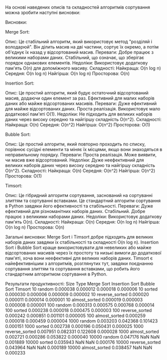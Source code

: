 На основі наведених описів та складностей алгоритмів сортування можна зробити наступні висновки:

Висновки:

Merge Sort:

Опис: Це стабільний алгоритм, який використовує метод "розділяй і володарюй". Він ділить масив на дві частини, сортує їх окремо, а потім об'єднує їх назад у відсортований масив.
Переваги:
Добре працює з великими наборами даних.
Стабільний, що означає, що зберігає порядок однакових елементів.
Недоліки:
Використовує додаткову пам'ять O(n) для допоміжного масиву.
Складності:
Найкраща: O(n log n)
Середня: O(n log n)
Найгірша: O(n log n)
Просторова: O(n)


Insertion Sort:

Опис: Це простий алгоритм, який будує остаточний відсортований масив, додаючи один елемент за раз. Ефективний для малих наборів даних або майже відсортованих масивів.
Переваги:
Дуже ефективний для майже відсортованих даних.
Проста реалізація.
Використовує мало додаткової пам'яті O(1).
Недоліки:
Не підходить для великих наборів даних через високу середню та найгіршу складність O(n^2).
Складності:
Найкраща: O(n)
Середня: O(n^2)
Найгірша: O(n^2)
Просторова: O(1)


Bubble Sort:

Опис: Це простий алгоритм, який повторно проходить по списку, порівнює сусідні елементи та міняє їх місцями, якщо вони знаходяться в неправильному порядку.
Переваги:
Проста реалізація.
Може виявити, чи масив вже відсортований.
Недоліки:
Дуже неефективний для великих наборів даних через високу середню та найгіршу складність O(n^2).
Складності:
Найкраща: O(n)
Середня: O(n^2)
Найгірша: O(n^2)
Просторова: O(1)


Timsort:

Опис: Це гібридний алгоритм сортування, заснований на сортуванні злиттям та сортуванні вставками. Це стандартний алгоритм сортування в Python завдяки його ефективності та стабільності.
Переваги:
Дуже ефективний для різноманітних наборів даних.
Стабільний.
Добре працює з великими наборами даних.
Недоліки:
Використовує додаткову пам'ять O(n).
Складності:
Найкраща: O(n)
Середня: O(n log n)
Найгірша: O(n log n)
Просторова: O(n)


Загальні висновки:
Merge Sort і Timsort добре підходять для великих наборів даних завдяки їх стабільності та складності O(n log n).
Insertion Sort і Bubble Sort краще використовувати для невеликих або майже відсортованих масивів через їх простоту та низькі вимоги до додаткової пам'яті, хоча вони неефективні для великих наборів даних.
Timsort є найефективнішим з алгоритмів, розглянутих тут, завдяки поєднанню сортування злиттям та сортування вставками, що робить його стандартним алгоритмом сортування в Python.

Результати продуктивності:
 Size           Type  Merge Sort  Insertion Sort  Bubble Sort  Timsort
   10         random    0.000038        0.000012     0.000018 0.000006
   10         sorted    0.000030        0.000006     0.000009 0.000002
   10 reverse_sorted    0.000020        0.000011     0.000014 0.000001
   10  almost_sorted    0.000019        0.000003     0.000008 0.000001
  100         random    0.000313        0.000575     0.000768 0.000014
  100         sorted    0.000238        0.000018     0.000475 0.000003
  100 reverse_sorted    0.000242        0.000851     0.001101 0.000005
  100  almost_sorted    0.000259        0.000018     0.000459 0.000004
 1000         random    0.003203        0.042368     0.101423 0.000151
 1000         sorted    0.002738        0.000196     0.050431 0.000025
 1000 reverse_sorted    0.007951        0.082331     0.122608 0.000028
 1000  almost_sorted    0.002721        0.000286     0.053822 0.000040
10000         random    0.047176             NaN          NaN 0.001889
10000         sorted    0.035943             NaN          NaN 0.000176
10000 reverse_sorted    0.043964             NaN          NaN 0.000189
10000  almost_sorted    0.038457             NaN          NaN 0.000233